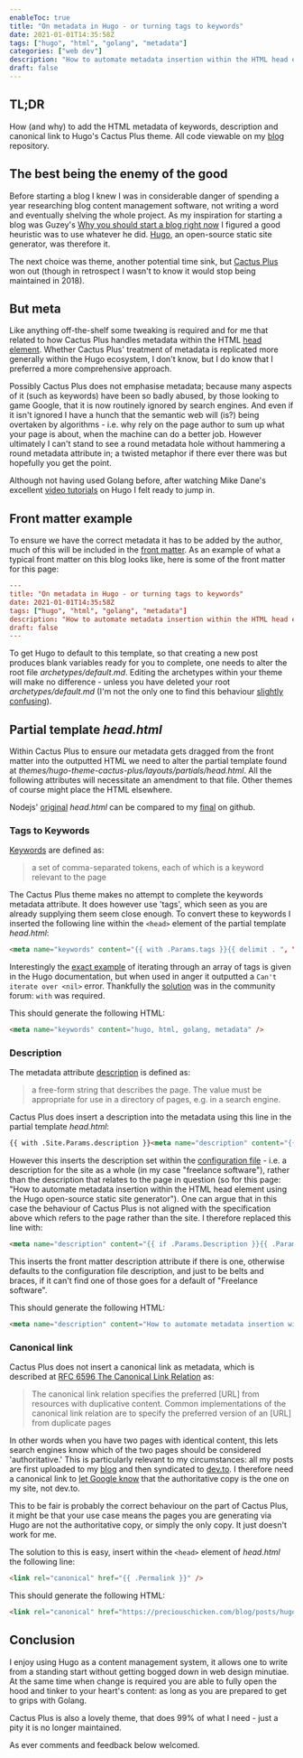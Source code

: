 ```yaml
---
enableToc: true
title: "On metadata in Hugo - or turning tags to keywords"
date: 2021-01-01T14:35:58Z
tags: ["hugo", "html", "golang", "metadata"]
categories: ["web dev"]
description: "How to automate metadata insertion within the HTML head element using the Hugo open-source static site generator"
draft: false
---
```

## TL;DR

How (and why) to add the HTML metadata of keywords, description and canonical link to Hugo's Cactus Plus theme.  All code viewable on my [blog](https://github.com/PreciousChicken/blog) repository.

## The best being the enemy of the good

Before starting a blog I knew I was in considerable danger of spending a year researching blog content management software, not writing a word and eventually shelving the whole project.  As my inspiration for starting a blog was Guzey's [Why you should start a blog right now](https://guzey.com/personal/why-have-a-blog/) I figured a good heuristic was to use whatever he did.  [Hugo](https://gohugo.io/), an open-source static site generator, was therefore it.

The next choice was theme, another potential time sink, but [Cactus Plus](https://themes.gohugo.io/hugo-theme-cactus-plus/) won out (though in retrospect I wasn't to know it would stop being maintained in 2018).

## But meta

Like anything off-the-shelf some tweaking is required and for me that related to how Cactus Plus handles metadata within the HTML [head element](https://html.spec.whatwg.org/multipage/semantics.html#the-head-element).  Whether Cactus Plus' treatment of metadata is replicated more generally within the Hugo ecosystem, I don't know, but I do know that I preferred a more comprehensive approach.

Possibly Cactus Plus does not emphasise metadata; because many aspects of it (such as keywords) have been so badly abused, by those looking to game Google, that it is now routinely ignored by search engines.  And even if it isn't ignored I have a hunch that the semantic web will (is?) being overtaken by algorithms - i.e. why rely on the page author to sum up what your page is about, when the machine can do a better job.  However ultimately I can't stand to see a round metadata hole without hammering a round metadata attribute in; a twisted metaphor if there ever there was but hopefully you get the point.

Although not having used Golang before, after watching Mike Dane's excellent [video tutorials](https://www.mikedane.com/static-site-generators/hugo/) on Hugo I felt ready to jump in.

## Front matter example

To ensure we have the correct metadata it has to be added by the author, much of this will be included in the [front matter](https://gohugo.io/content-management/front-matter/).  As an example of what a typical front matter on this blog looks like, here is some of the front matter for this page:

```toml
---
title: "On metadata in Hugo - or turning tags to keywords"
date: 2021-01-01T14:35:58Z
tags: ["hugo", "html", "golang", "metadata"]
description: "How to automate metadata insertion within the HTML head element using the Hugo open-source static site generator"
draft: false
---
```

To get Hugo to default to this template, so that creating a new post produces blank variables ready for you to complete, one needs to alter the root file *archetypes/default.md*.  Editing the archetypes within your theme will make no difference - unless you have deleted your root *archetypes/default.md* (I'm not the only one to find this behaviour [slightly confusing](https://discourse.gohugo.io/t/hugo-doesnt-use-theme-archetypes/8382/5?u=preciouschicken)).

## Partial template *head.html*

Within Cactus Plus to ensure our metadata gets dragged from the front matter into the outputted HTML we need to alter the partial template found at *themes/hugo-theme-cactus-plus/layouts/partials/head.html*.  All the following attributes will necessitate an amendment to that file.  Other themes of course might place the HTML elsewhere.

Nodejs' [original](https://github.com/nodejh/hugo-theme-cactus-plus/blob/master/layouts/partials/head.html) *head.html* can be compared to my [final](https://github.com/PreciousChicken/blog/blob/master/themes/hugo-theme-cactus-plus/layouts/partials/head.html) on github.

### Tags to Keywords

[Keywords](https://html.spec.whatwg.org/multipage/semantics.html#meta-keywords) are defined as:

> a set of comma-separated tokens, each of which is a keyword relevant to the page

The Cactus Plus theme makes no attempt to complete the keywords metadata attribute.  It does however use 'tags', which seen as you are already supplying them seem close enough.  To convert these to keywords I inserted the following line within the `<head>` element of the partial template *head.html*:

```html
<meta name="keywords" content="{{ with .Params.tags }}{{ delimit . ", "}}{{ end }}" />
```

Interestingly the [exact example](https://gohugo.io/functions/delimit/) of iterating through an array of tags is given in the Hugo documentation, but when used in anger it outputted a `Can't iterate over <nil>` error.  Thankfully the [solution](https://discourse.gohugo.io/t/error-calling-delimit-cant-iterate-over-nil/23016/2?u=preciouschicken) was in the community forum:  `with` was required.

This should generate the following HTML:

```html
<meta name="keywords" content="hugo, html, golang, metadata" />
```

### Description

The metadata attribute [description](https://html.spec.whatwg.org/multipage/semantics.html#meta-description) is defined as:

> a free-form string that describes the page. The value must be appropriate for use in a directory of pages, e.g. in a search engine.

Cactus Plus does insert a description into the metadata using this line in the partial template *head.html*:

```html
{{ with .Site.Params.description }}<meta name="description" content="{{ . }}">{{ end }}
```

However this inserts the description set within the [configuration file](https://gohugo.io/getting-started/configuration/#configuration-file) - i.e. a description for the site as a whole (in my case "freelance software"), rather than the description that relates to the page in question (so for this page: "How to automate metadata insertion within the HTML head element using the Hugo open-source static site generator").  One can argue that in this case the behaviour of Cactus Plus is not aligned with the specification above which refers to the page rather than the site.  I therefore replaced this line with:

```html
<meta name="description" content="{{ if .Params.Description }}{{ .Params.Description }}{{ else if .Site.Params.Description }}{{ .Site.Params.Description }}{{ else }}Freelance software{{ end }}" /> 
```

This inserts the front matter description attribute if there is one, otherwise defaults to the configuration file description, and just to be belts and braces, if it can't find one of those goes for a default of "Freelance software".

This should generate the following HTML:

```html
<meta name="description" content="How to automate metadata insertion within the HTML head element using the Hugo open-source static site generator" />
```

### Canonical link

Cactus Plus does not insert a canonical link as metadata, which is described at [RFC 6596 The Canonical Link Relation](https://tools.ietf.org/html/rfc6596) as: 

> The canonical link relation specifies the preferred [URL] from resources with duplicative content.  Common implementations of the canonical link relation are to specify the preferred version of an [URL] from duplicate pages

In other words when you have two pages with identical content, this lets search engines know which of the two pages should be considered 'authoritative.'  This is particularly relevant to my circumstances: all my posts are first uploaded to my [blog](https://www.preciouschicken.com/blog/index.html) and then syndicated to [dev.to](https://dev.to/preciouschicken).  I therefore need a canonical link to [let Google know](https://developers.google.com/search/docs/advanced/crawling/consolidate-duplicate-urls) that the authoritative copy is the one on my site, not dev.to.

This to be fair is probably the correct behaviour on the part of Cactus Plus, it might be that your use case means the pages you are generating via Hugo are not the authoritative copy, or simply the only copy.  It just doesn't work for me.

The solution to this is easy, insert within the `<head>` element of *head.html* the following line:

```html
<link rel="canonical" href="{{ .Permalink }}" />
```

This should generate the following HTML:

```html
<link rel="canonical" href="https://preciouschicken.com/blog/posts/hugo-tags-to-keywords/" />
```

## Conclusion

I enjoy using Hugo as a content management system, it allows one to write from a standing start without getting bogged down in web design minutiae.  At the same time when change is required you are able to fully open the hood and tinker to your heart's content: as long as you are prepared to get to grips with Golang.  

Cactus Plus is also a lovely theme, that does 99% of what I need - just a pity it is no longer maintained.

As ever comments and feedback below welcomed.
